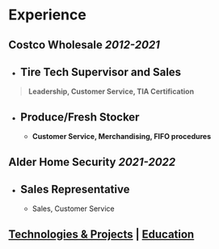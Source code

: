 # Experience
## Costco Wholesale _2012-2021_
- ## Tire Tech Supervisor and Sales
> __Leadership, Customer Service, TIA Certification__
- ## Produce/Fresh Stocker
  - __Customer Service, Merchandising, FIFO procedures__

## Alder Home Security _2021-2022_
- ## Sales Representative
  - Sales, Customer Service

## [Technologies & Projects](https://skovranek.github.io/) | [Education](https://skovranek.github.io//education.html)
